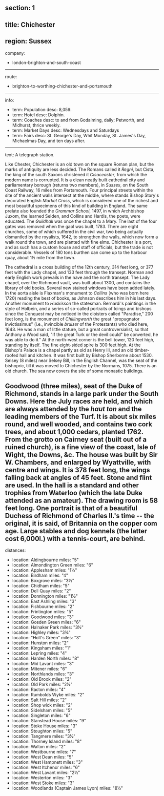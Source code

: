 section: 1
----
title: Chichester
----
region: Sussex
----
company:
- london-brighton-and-south-coast
----
route:
- brighton-to-worthing-chichester-and-portsmouth
----
info:
- term: Population
  desc: 8,059.
- term: Hotel
  desc: Dolphin.
- term: Coaches
  desc: to and from Godalming, daily; Petworth, and Midhurst, thrice weekly.
- term: Market Days
  desc: Wednesdays and Saturdays
- term: Fairs
  desc: St. George's Day, Whit Monday, St. James's Day, Michaelmas Day, and ten days after.
----
text: A telegraph station.

Like Chester, Chichester is an old town on the square Roman plan, but the marks of antiquity are less decided. The Romans called it *Regni*, but Cista, the king of the south Saxons christened it *Cisaceaster*, from which the modern name is corrupted. It is a clean neatly built cathedral city and parliamentary borough (returns two members), in *Sussex*, on the South Coast Railway, 16 miles from Portsmouth. Four principal streets within the site of the ancient walls intersect at the middle, where stands Bishop Story's decorated English *Market Cross*, which is considered one of the richest and most beautiful specimens of this kind of building in England. The same prelate also founded the *Grammar School*, 1497, in which Archbishop Juxom, the learned Selden, and Collins and Hardis, the poets, were educated. The *Guildhall* was once the chapel to a Mary. The last of the four gates was removed when the gaol was built, 1783. There are eight churches, some of which suffered in the civil war, two being actually dismantled by the royalists, 1642, to strengthen the walls, which now form a walk round the town, and are planted with fine elms. Chichester is a port, and as such has a custom house and staff of officials, but the trade is not considerable. Vessels of 180 tons burthen can come up to the harbour quay, about 1½ mile from the town.

The cathedral is a cross building of the 12th century, 314 feet long, or 377 feet with the Lady chapel, and 133 feet through the transept. Norman and early English work prevails in the nave and the north transept. The Lady chapel, over the Richmond vault, was built about 1300, and contains the library of old books. Several new stained windows have been added lately. In the aorta aisle is Flaxman's monument to *Collins* (who was born here 1720) reading the best of books, as Johnson describes him in his last days. Another monument to *Huskisson* the statesman. Bernardi's paintings in the style of Holbein, and a series of so-called portraits of Icings and bishops since the Conquest may be noticed in the cloisters called "Paradise," 200 feet long, is the monument of *Chillingworth* the great "propugnator invictissimus" (i.e., invincible *bruiser* of the Protestants) who died here, 1643. He was a man of little stature, but a great controversialist, so that Anthony a Wood said, "If the great Turk or the devil could" be converted, he was able to do it." At the north-west corner is the bell tower, 120 feet high, standing by itself. The fine eight-sided spire is 300 feet high. At the Bishop's Palace is a chapel partly as old as Henry III, and an old timber-roofed hall and kitchen. It was first built by Bishop Sherborne about 1530. Selsey (8 miles) near Selsey Bill, in the English Channel, was the seat of the bishopric, till it was moved to Chichester by the Normans, 1075. There is an old church. The sea now covers the site of some monastic buildings.

**Goodwood** (three miles), seat of the Duke of Richmond, stands in a large park under the South Downs. Here the July races are held, and which are always attended by the *haut ton* and the leading members of the Turf. It is about six miles round, and well wooded, and contains two cork trees, and about 1,000 cedars, planted 1762. From the grotto on Cairney seat (built out of a ruined church), is a fine view of the coast, Isle of Wight, the Downs, &c. The house was built by Sir W. Chambers, and enlarged by Wyattville, with centre and wings. It is 378 feet long, the wings falling back at angles of 45 feet. Stone and flint are used. In the hall is a standard and other trophies from Waterloo (which the late Duke attended as an amateur). The drawing room is 58 feet long. One portrait is that of a beautiful Duchess of Richmond of Charles II.'s time -- the original, it is said, of Britannia on the copper com age. Large stables and dog kennels (the latter cost 6,000l.) with a tennis-court, are behind.
----
distances:
- location: Aldingbourne
  miles: "5"
- location: Almondington Green
  miles: "6"
- location: Applesham
  miles: "1½"
- location: Birdham
  miles: "4"
- location: Boxgrove
  miles: "3½"
- location: Chidham
  miles: "5"
- location: Dell Quay
  miles: "2"
- location: Donnington
  miles: "1½"
- location: East Ashling
  miles: "3"
- location: Fishbourne
  miles: "2"
- location: Frintington
  miles: "5"
- location: Goodwood
  miles: "3"
- location: Gosden Green
  miles: "6"
- location: Halnaker Park
  miles: "3½"
- location: Highley
  miles: "3¾"
- location: "Holt's Green"
  miles: "3"
- location: Hunston
  miles: "2"
- location: Kingsham
  miles: "1"
- location: Lepring
  miles: "4"
- location: Harden North
  miles: "8"
- location: Mid Lavant
  miles: "3"
- location: Mitener
  miles: "6"
- location: Northlands
  miles: "3"
- location: Old Brook
  miles: "2"
- location: Old Park
  miles: "2½"
- location: Racton
  miles: "4"
- location: Rumbolds Wyke
  miles: "2"
- location: Salt Hill
  miles: "2"
- location: Shop wick
  miles: "2"
- location: Sidelsham
  miles: "5"
- location: Singleton
  miles: "6"
- location: Stanstead House
  miles: "9"
- location: Stoke House
  miles: "3"
- location: Stoughton
  miles: "5"
- location: Tangmere
  miles: "3½"
- location: Thorney Island
  miles: "8"
- location: Walton
  miles: "2"
- location: Westbourne
  miles: "7"
- location: West Dean
  miles: "5"
- location: West Hampnett
  miles: "3"
- location: West Itchenor
  miles: "6"
- location: West Lavant
  miles: "2½"
- location: Westerton
  miles: "3"
- location: West Stoke
  miles: "3"
- location: Woodlands (Captain James Lyon)
  miles: "8½"
